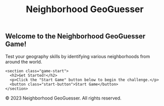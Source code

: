<html>
<head>
  <meta charset="UTF-8">
  <title>Neighborhood GeoGuesser</title>
  <link rel="stylesheet" type="text/css" href="styles.css">
</head>
<body>
  <header>
    <h1 class="title">Neighborhood GeoGuesser</h1>
  </header>
  
  <main>
    <section class="description">
      <h2>Welcome to the Neighborhood GeoGuesser Game!</h2>
      <p>Test your geography skills by identifying various neighborhoods from around the world.</p>
    </section>
    
    <section class="game-start">
      <h2>Get Started!</h2>
      <p>Click the "Start Game" button below to begin the challenge.</p>
      <button class="start-button">Start Game</button>
    </section>
  </main>
  
  <footer>
    <p class="footer-text">© 2023 Neighborhood GeoGuesser. All rights reserved.</p>
  </footer>
</body>
</html>